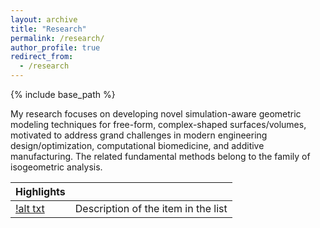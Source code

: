```yaml
---
layout: archive
title: "Research"
permalink: /research/
author_profile: true
redirect_from:
  - /research
---
```


{% include base_path %}

My research focuses on developing novel simulation-aware geometric modeling techniques for free-form, complex-shaped surfaces/volumes, 
motivated to address grand challenges in modern engineering design/optimization, computational biomedicine, and additive manufacturing. 
The related fundamental methods belong to the family of isogeometric analysis.

| Highlights                           |                                                                    |
| ------------------------------------ | ------------------------------------------------------------------ |
| [!alt txt](/images/engine-mount.gif) | Description of the item in the list                                |

